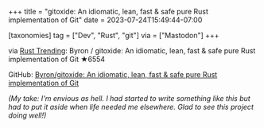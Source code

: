 +++
title = "gitoxide: An idiomatic, lean, fast &amp; safe pure Rust implementation of Git"
date = 2023-07-24T15:49:44-07:00

[taxonomies]
tag = ["Dev", "Rust", "git"]
via = ["Mastodon"]
+++

via [Rust Trending](https://botsin.space/@RustTrending/110769234595369165): Byron / gitoxide: An idiomatic, lean, fast & safe pure Rust implementation of Git ★6554

<!-- more -->

GitHub: [Byron/gitoxide: An idiomatic, lean, fast &amp; safe pure Rust implementation of Git](https://github.com/Byron/gitoxide)

_(My take: I'm envious as hell. I had started to write something like this but had to put it aside when life needed me elsewhere. Glad to see this project doing well!)_